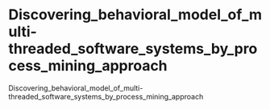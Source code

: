 # Discovering_behavioral_model_of_multi-threaded_software_systems_by_process_mining_approach
Discovering_behavioral_model_of_multi-threaded_software_systems_by_process_mining_approach
